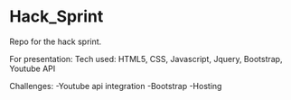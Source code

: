 # Hack_Sprint
Repo for the hack sprint.


For presentation:
  Tech used: HTML5, CSS, Javascript, Jquery, Bootstrap, Youtube API

  Challenges:
    -Youtube api integration
    -Bootstrap
    -Hosting
